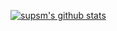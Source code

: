[![supsm's github stats](https://github-readme-stats.vercel.app/api?username=supsm)](https://github.com/anuraghazra/github-readme-stats)
